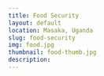 ```yaml
---
title: Food Security
layout: default
location: Masaka, Uganda
slug: food-security
img: food.jpg
thumbnail: food-thumb.jpg
description:
---
```


